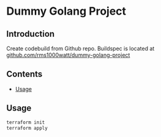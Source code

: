 # Dummy Golang Project

## Introduction

Create codebuild from Github repo. Buildspec is located at [github.com/rms1000watt/dummy-golang-project](https://github.com/rms1000watt/dummy-golang-project/blob/master/buildspec.yml)

## Contents

- [Usage](#usage)

## Usage

```bash
terraform init
terraform apply
```
